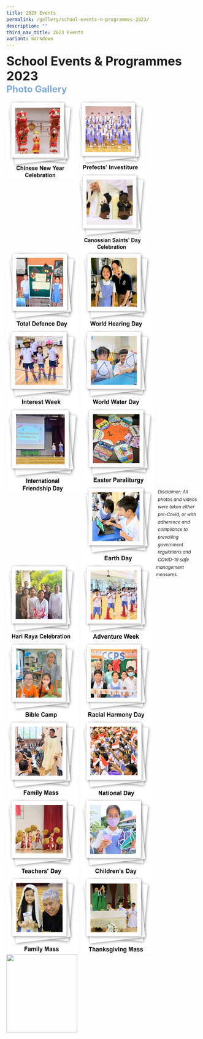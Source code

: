 ```yaml
---
title: 2023 Events
permalink: /gallery/school-events-n-programmes-2023/
description: ""
third_nav_title: 2023 Events
variant: markdown
---
```

<font size="6"><b>School Events &amp; Programmes 2023</b></font><br>
<font size="5" color="#7daadf"><b>Photo Gallery</b></font>


<center>

<p><a href="https://www.canossacatholicpri.moe.edu.sg/gallery/school-events-n-programmes-2023/Chinese-New-Year-Celebration/"><img src="/images/Our%20Stories/2023/CNY%20Celebrations%20-%20Cover%20Photo.jpg" style="width:175px;height:205px;margin-right:10px;" align="left"></a></p>

	
<p><a href="https://www.canossacatholicpri.moe.edu.sg/gallery/school-events-n-programmes-2023/Prefects-Investiture/"><img src="/images/Our%20Stories/2023/Prefects%20Investiture%20-%20Cover%20Photo.jpg" style="width:175px;height:190px;margin-right:10px;" align="left"></a></p>
	

<p><a href="https://www.canossacatholicpri.moe.edu.sg/gallery/school-events-n-programmes-2023/Canossian-Saints-Day-Celebration/"><img src="/images/Our%20Stories/2023/Canossian%20Saints%20Day%20Celebration%20-%20Cover%20Photo.jpg" style="width:185px;height:204px;margin-right:10px;" align="left"></a></p>
	
<br><br><br><br><br><br>
	
<p><a href="https://www.canossacatholicpri.moe.edu.sg/our-stories/2023-events/totaldefenceday//"><img src="/images/Our%20Stories/2023/total%20defence%20day%20-%20cover%20photo.JPG" style="width:185px;height:204px;margin-right:10px;" align="left"></a></p>
	

<p><a href="https://www.canossacatholicpri.moe.edu.sg/our-stories/2023-events/worldhearingday/"><img src="/images/Our%20Stories/2023/world%20hearing%20day%20-%20cover%20photo.JPG" style="width:185px;height:204px;margin-right:10px;" align="left"></a></p>


<p><a href="https://www.canossacatholicpri.moe.edu.sg/our-stories/2023-events/interestweek/"><img src="/images/Our%20Stories/2023/interest%20week%20-%20cover%20photo.JPG" style="width:185px;height:204px;margin-right:10px;" align="left"></a></p>
	
	
<br><br><br><br><br><br>	

	
<p><a href="https://www.canossacatholicpri.moe.edu.sg/our-stories/2023-events/worldwaterday/"><img src="/images/Our%20Stories/2023/world%20water%20day%20-%20cover%20photo.JPG" style="width:185px;height:204px;margin-right:10px;" align="left"></a></p>


<p><a href="https://www.canossacatholicpri.moe.edu.sg/our-stories/2023-events/internationalfriendshipday/"><img src="/images/Our%20Stories/2023/international%20friendship%20day%20-%20cover%20photo.JPG" style="width:190px;height:224px;margin-right:10px;" align="left"></a></p>
	


<p><a href="https://www.canossacatholicpri.moe.edu.sg/our-stories/2023-events/easterparaliturgy/"><img src="/images/Our%20Stories/2023/easter%20paraliturgy%20%20-%20cover%20photo.JPG" style="width:185px;height:204px;margin-right:10px;" align="left"></a></p>

	
<br><br><br><br><br><br>	


<p><a href="https://www.canossacatholicpri.moe.edu.sg/our-stories/2023-events/earthday//"><img src="/images/Our%20Stories/2023/earth%20day%20-%20cover%20photo.JPG" style="width:185px;height:204px;margin-right:10px;" align="left"></a></p>


<p><a href="https://www.canossacatholicpri.moe.edu.sg/our-stories/2023-events/harirayacelebration/"><img src="/images/Our%20Stories/2023/hari%20raya%20celebration%20-%20cover%20photo.JPG" style="width:185px;height:204px;margin-right:10px;" align="left"></a></p>


<p><a href="https://www.canossacatholicpri.moe.edu.sg/our-stories/2023-events/adventure-week/"><img src="/images/Our%20Stories/2023/Adventure_Week___Cover_Photo.jpg" style="width:185px;height:204px;margin-right:10px;" align="left"></a></p>


<br><br><br><br><br><br>	
	
	
<p><a href="https://www.canossacatholicpri.moe.edu.sg/our-stories/2023-events/biblecamp/"><img src="/images/Our%20Stories/2023/bible%20camp%20-%20cover%20photo.JPG" style="width:185px;height:204px;margin-right:10px;" align="left"></a></p>
	

<p><a href="https://www.canossacatholicpri.moe.edu.sg/our-stories/2023-events/racial-harmony-day"><img src="/images/Our%20Stories/2023/Racial_Harmony___Cover_Photo.jpg" style="width:185px;height:204px;margin-right:10px;" align="left"></a></p>
	

<p><a href="https://www.canossacatholicpri.moe.edu.sg/our-stories/2023-events/family-mass/"><img src="/images/Our%20Stories/2023/Family_Mass___Cover_Photo.jpg" style="width:185px;height:204px;margin-right:10px;" align="left"></a></p>
	

<br><br><br><br><br><br>	
	

<p><a href="https://www.canossacatholicpri.moe.edu.sg/our-stories/2023-events/national-day"><img src="/images/Our%20Stories/2023/National_Day___Cover_Photo.jpg" style="width:185px;height:204px;margin-right:10px;" align="left"></a></p>
	

<p><a href="https://www.canossacatholicpri.moe.edu.sg/our-stories/2023-events/teachers-day"><img src="/images/Our%20Stories/2023/Teachers__Day___Cover_Photo.jpg" style="width:185px;height:204px;margin-right:10px;" align="left"></a></p>
	
	
<p><a href="https://www.canossacatholicpri.moe.edu.sg/our-stories/2023-events/childrens-day/"><img src="/images/Our%20Stories/2023/Children_s_Day___Cover_Photo.jpg" style="width:185px;height:204px;margin-right:10px;" align="left"></a></p>

	
<br><br><br><br><br><br>	

	
<p><a href="https://www.canossacatholicpri.moe.edu.sg/our-stories/2023-events/family-mass-october"><img src="/images/Our%20Stories/2023/Family_Mass___Cover_Photo_2.jpg" style="width:185px;height:204px;margin-right:10px;" align="left"></a></p>
	

<p><a href="https://www.canossacatholicpri.moe.edu.sg/our-stories/2023-events/thanksgiving-mass/"><img src="/images/Our%20Stories/2023/Thanksgiving_Mass___Cover_Photo.jpg" style="width:185px;height:204px;margin-right:10px;" align="left"></a></p>
	

<br><br><br><br><br><br>	
	
	
<p><a href="https://www.canossacatholicpri.moe.edu.sg/"><img src="" style="width:185px;height:204px;margin-right:10px;" align="left"></a></p>

	
</center>


<br><br><br><br><br><br><br><br><br><br><br><br>
<sup><em>Disclaimer: All photos and videos were taken either pre-Covid, or with adherence and compliance to prevailing government regulations and COVID-19 safe management measures.</em></sup>